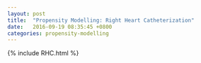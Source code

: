 ```yaml
---
layout: post
title:  "Propensity Modelling: Right Heart Catheterization"
date:   2016-09-19 08:35:45 +0800
categories: propensity-modelling
---
```



{% include RHC.html %}


